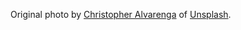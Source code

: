 Original photo by [Christopher Alvarenga](https://unsplash.com/ja/@krizphoto?utm_content=creditCopyText&utm_medium=referral&utm_source=unsplash) of [Unsplash](https://unsplash.com/ja/%E5%86%99%E7%9C%9F/%E6%9C%A8%E3%81%AE%E6%9E%9D%E3%81%AB%E7%B7%8B%E8%89%B2%E3%81%AE%E3%82%B3%E3%83%B3%E3%82%B4%E3%82%A6%E3%82%A4%E3%83%B3%E3%82%B3%E3%81%AE%E3%83%9D%E3%83%BC%E3%83%81-3osGqRRtQBE?utm_content=creditCopyText&utm_medium=referral&utm_source=unsplash).
